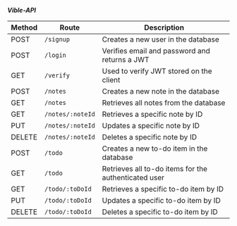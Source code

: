 ***Vible-API***

| Method | Route | Description |
| --- | --- | --- |
| POST | `/signup` | Creates a new user in the database |
| POST | `/login` | Verifies email and password and returns a JWT |
| GET | `/verify` | Used to verify JWT stored on the client |
| POST | `/notes` | Creates a new note in the database |
| GET | `/notes` | Retrieves all notes from the database |
| GET | `/notes/:noteId` | Retrieves a specific note by ID |
| PUT | `/notes/:noteId` | Updates a specific note by ID |
| DELETE | `/notes/:noteId` | Deletes a specific note by ID |
| POST | `/todo` | Creates a new to-do item in the database |
| GET | `/todo` | Retrieves all to-do items for the authenticated user |
| GET | `/todo/:toDoId` | Retrieves a specific to-do item by ID |
| PUT | `/todo/:toDoId` | Updates a specific to-do item by ID |
| DELETE | `/todo/:toDoId` | Deletes a specific to-do item by ID |
